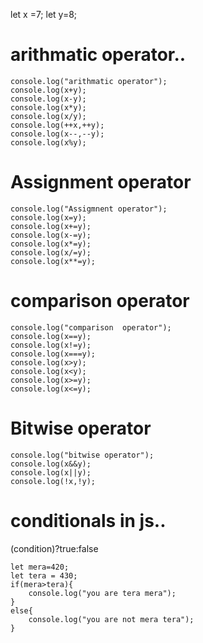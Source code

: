 let x =7;
let y=8;

# arithmatic operator..
```
console.log("arithmatic operator");
console.log(x+y);
console.log(x-y);
console.log(x*y);
console.log(x/y);
console.log(++x,++y);
console.log(x--,--y);
console.log(x%y); 
```

# Assignment operator
```
console.log("Assigmnent operator");
console.log(x=y);
console.log(x+=y);
console.log(x-=y);
console.log(x*=y);
console.log(x/=y);
console.log(x**=y);
```

# comparison operator
```
console.log("comparison  operator");
console.log(x==y);
console.log(x!=y);
console.log(x===y);
console.log(x>y);
console.log(x<y);
console.log(x>=y);
console.log(x<=y);
```

# Bitwise operator
```
console.log("bitwise operator");
console.log(x&&y);
console.log(x||y);
console.log(!x,!y);
```

# conditionals in js..
(condition)?true:false
```
let mera=420;
let tera = 430;
if(mera>tera){
    console.log("you are tera mera");
}
else{
    console.log("you are not mera tera");
}
```